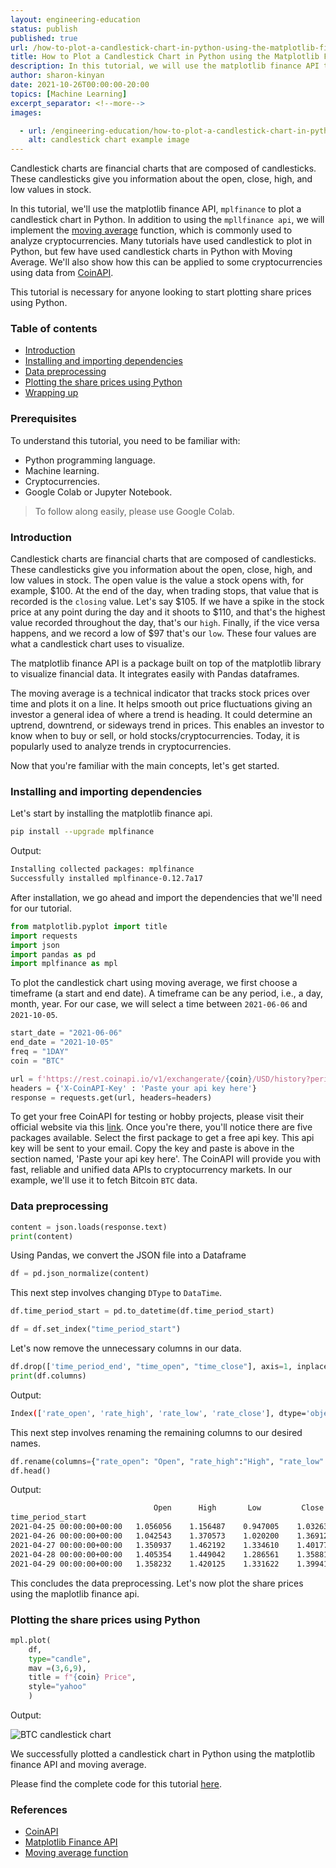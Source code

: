 ```yaml
---
layout: engineering-education
status: publish
published: true
url: /how-to-plot-a-candlestick-chart-in-python-using-the-matplotlib-finance-api-and-moving-average/
title: How to Plot a Candlestick Chart in Python using the Matplotlib Finance API
description: In this tutorial, we will use the matplotlib finance API to plot a candlestick chart in Python
author: sharon-kinyan
date: 2021-10-26T00:00:00-20:00
topics: [Machine Learning]
excerpt_separator: <!--more-->
images:

  - url: /engineering-education/how-to-plot-a-candlestick-chart-in-python-using-the-matplotlib-finance-api-and-moving-average/hero.png
    alt: candlestick chart example image 
---
```

Candlestick charts are financial charts that are composed of candlesticks. These candlesticks give you information about the open, close, high, and low values in stock.
<!--more-->
In this tutorial, we'll use the matplotlib finance API, `mplfinance` to plot a candlestick chart in Python. In addition to using the `mpllfinance api`, we will implement the [moving average](https://www.investopedia.com/terms/m/movingaverage.asp) function, which is commonly used to analyze cryptocurrencies. Many tutorials have used candlestick to plot in Python, but few have used candlestick charts in Python with Moving Average. We'll also show how this can be applied to some cryptocurrencies using data from [CoinAPI](https://www.coinapi.io/).

This tutorial is necessary for anyone looking to start plotting share prices using Python.

### Table of contents
- [Introduction](#introduction)
- [Installing and importing dependencies](#installing-and-importing-dependencies)
- [Data preprocessing](#data-preprocessing)
- [Plotting the share prices using Python](#plotting-the-share-prices-using-python)
- [Wrapping up](#wrapping-up)

### Prerequisites
To understand this tutorial, you need to be familiar with:
- Python programming language.
- Machine learning.
- Cryptocurrencies.
- Google Colab or Jupyter Notebook.

> To follow along easily, please use Google Colab.

### Introduction
Candlestick charts are financial charts that are composed of candlesticks. These candlesticks give you information about the open, close, high, and low values in stock. The open value is the value a stock opens with, for example, $100. At the end of the day, when trading stops, that value that is recorded is the `closing` value. Let's say $105. If we have a spike in the stock price at any point during the day and it shoots to $110, and that's the highest value recorded throughout the day, that's our `high`. Finally, if the vice versa happens, and we record a low of $97 that's our `low`.
These four values are what a candlestick chart uses to visualize.

The matplotlib finance API is a package built on top of the matplotlib library to visualize financial data. It integrates easily with Pandas dataframes.

The moving average is a technical indicator that tracks stock prices over time and plots it on a line. It helps smooth out price fluctuations giving an investor a general idea of where a trend is heading. It could determine an uptrend, downtrend, or sideways trend in prices. This enables an investor to know when to buy or sell, or hold stocks/cryptocurrencies. Today, it is popularly used to analyze trends in cryptocurrencies. 

Now that you're familiar with the main concepts, let's get started.

### Installing and importing dependencies
Let's start by installing the matplotlib finance api.

```bash
pip install --upgrade mplfinance
```
Output:

```bash
Installing collected packages: mplfinance
Successfully installed mplfinance-0.12.7a17
```

After installation, we go ahead and import the dependencies that we'll need for our tutorial.

```python
from matplotlib.pyplot import title
import requests
import json
import pandas as pd
import mplfinance as mpl 
```
To plot the candlestick chart using moving average, we first choose a timeframe (a start and end date). A timeframe can be any period, i.e., a day, month, year. For our case, we will select a time between `2021-06-06` and `2021-10-05`.

```python
start_date = "2021-06-06"
end_date = "2021-10-05"
freq = "1DAY"
coin = "BTC"

url = f'https://rest.coinapi.io/v1/exchangerate/{coin}/USD/history?period_id={freq}&time_start={start_date}T00:00:00&time_end={end_date}T00:00:00'
headers = {'X-CoinAPI-Key' : 'Paste your api key here'}
response = requests.get(url, headers=headers)
```
To get your free CoinAPI for testing or hobby projects, please visit their official website via this [link](https://www.coinapi.io/pricing?apikey). Once you're there, you'll notice there are five packages available. Select the first package to get a free api key. This api key will be sent to your email. Copy the key and paste is above in the section named, 'Paste your api key here'. The CoinAPI will provide you with fast, reliable and unified data APIs to cryptocurrency markets. In our example, we'll use it to fetch Bitcoin `BTC` data.

### Data preprocessing

```python
content = json.loads(response.text)
print(content)
```
Using Pandas, we convert the JSON file into a Dataframe

```python
df = pd.json_normalize(content)
```
This next step involves changing `DType` to `DataTime`.

```python
df.time_period_start = pd.to_datetime(df.time_period_start)
```

```python
df = df.set_index("time_period_start")
```

Let's now remove the unnecessary columns in our data.

```python
df.drop(['time_period_end', "time_open", "time_close"], axis=1, inplace=True)
print(df.columns)
```
Output:

```bash
Index(['rate_open', 'rate_high', 'rate_low', 'rate_close'], dtype='object')
```

This next step involves renaming the remaining columns to our desired names.

```python
df.rename(columns={"rate_open": "Open", "rate_high":"High", "rate_low":"Low", "rate_close": "Close"}, inplace=True)
df.head()
```
Output:

```bash
                                Open      High       Low         Close
time_period_start               
2021-04-25 00:00:00+00:00   1.056056    1.156487    0.947005    1.032632
2021-04-26 00:00:00+00:00   1.042543    1.370573    1.020200    1.369125
2021-04-27 00:00:00+00:00   1.350937    1.462192    1.334610    1.401779
2021-04-28 00:00:00+00:00   1.405354    1.449042    1.286561    1.358817
2021-04-29 00:00:00+00:00   1.358232    1.420125    1.331622    1.399415
```

This concludes the data preprocessing. Let's now plot the share prices using the maplotlib finance api.

### Plotting the share prices using Python

```python
mpl.plot(
    df,
    type="candle", 
    mav =(3,6,9),
    title = f"{coin} Price",  
    style="yahoo"
    )
```

Output:

![BTC candlestick chart](/engineering-education/how-to-plot-a-candlestick-chart-in-python-using-the-matplotlib-finance-api-and-moving-average/btc.png)

We successfully plotted a candlestick chart in Python using the matplotlib finance API and moving average.

Please find the complete code for this tutorial [here](https://colab.research.google.com/drive/1Tl_kqWI3IvavcY2m7Xd-PMSx_t2b3vff?usp=sharing).

### References
- [CoinAPI](https://www.coinapi.io/)
- [Matplotlib Finance API](https://github.com/matplotlib/mplfinance#newapi)
- [Moving average function](https://www.investopedia.com/terms/m/movingaverage.asp)
